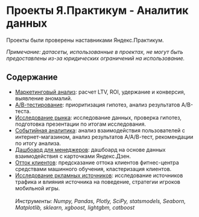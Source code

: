 # Проекты Я.Практикум - Аналитик данных

Проекты были проверены наставниками Яндекс.Практикум.

_Примечание: датасеты, использованные в проектах, не могут быть предоставлены из-за юридических ограничений на использование._

## Содержание

- [Маркетинговый анализ](https://github.com/ikazman/practicum_da_projects/blob/main/marketing_analysis/maketing_analysis.ipynb): расчет LTV, ROI, удержание и конверсия, выявление аномалий.
- [А/В-тестирование](https://github.com/ikazman/practicum_da_projects/blob/main/ab_testing/ab_testing.ipynb): приоритизация гипотез, анализ результатов A/B-теста.
- [Исследование рынка](https://github.com/ikazman/practicum_da_projects/blob/main/market_research/market_research.ipynb): исследование данных, проверка гипотез, подготовка презентации по итогам исследования.
- [Событийная аналитика](https://github.com/ikazman/practicum_da_projects/tree/main/event_analysis): анализ взаимодействия пользователей с интернет-магазином, анализ результатов А/А/В-тест, рекомендации по итогу анализа.
- [Дашбоард для менеджеров](https://github.com/ikazman/practicum_da_projects/blob/main/dashboard/link_to_dash.MD): дашбоард на основе данных взаимодействия с карточками Яндекс.Дзен.
- [Отток клиентов](https://github.com/ikazman/practicum_da_projects/blob/main/churn_predictions/churn_predictions.ipynb): предсказание оттока клиентов фитнес-центра средствами машинного обучения, кластеризация клиентов.
- [Исследование ркламных источников](https://github.com/ikazman/practicum_da_projects/blob/main/ad_source_analysis/ad_source_analysis.ipynb): исследование источников трафика и влияния источника на поведение, стратегии игроков мобильной игры.
<br></br>
	_Инструменты: Numpy, Pandas, Plotly, SciPy, statsmodels, Seaborn, Matplotlib, sklearn, xgboost, lightgbm, catboost_
